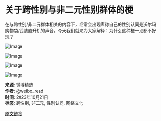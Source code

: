 # 关于跨性别与非二元性别群体的梗

在与跨性别/非二元群体相关的内容下，经常会出现声称自己的性别认同是沃尔玛购物袋/武装直升机的声音。今天我们就来为大家解释：为什么这种梗一点都不好玩？

![Image](https://pbs.twimg.com/media/F8-L293bgAA94Za?format=jpg&name=small)

![Image](https://pbs.twimg.com/media/F8-L3LNaEAAFxWI?format=jpg&name=small)

![Image](https://pbs.twimg.com/media/F8-L3WmacAAsBa9?format=jpg&name=small)

![Image](https://pbs.twimg.com/media/F8-L3haaEAA9655?format=jpg&name=small)

**来源**: 微博精选  
**作者**: @weibo_read  
**时间**: 2023年10月21日  
**标签**: 跨性别, 非二元, 性别认同, 网络文化  

[原文链接](https://t.co/FmcL4h0A4H)  